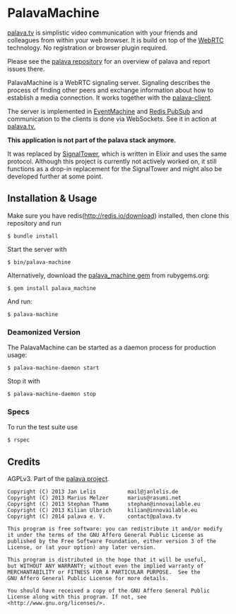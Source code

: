 # PalavaMachine

[palava.tv](https://palava.tv) is simplistic video communication with your friends and colleagues from within your web browser. It is build on top of the [WebRTC](https://webrtc.org/) technology. No registration or browser plugin required.

Please see the [palava repository](https://github.com/palavatv/palava) for an overview of palava and report issues there.

PalavaMachine is a WebRTC signaling server. Signaling describes the process of finding other peers and exchange information about how to establish a media connection. It works together with the [palava-client](https://github.com/palavatv/palava-client).

The server is implemented in [EventMachine](http://rubyeventmachine.com/) and [Redis PubSub](http://redis.io/topics/pubsub) and communication to the clients is done via WebSockets. See it in action at [palava.tv.](https://palava.tv)

**This application is not part of the palava stack anymore.**

It was replaced by [SignalTower](https://github.com/farao/signaltower/), which is written in Elixir and uses the same protocol. Although this project is currently not actively worked on, it still functions as a drop-in replacement for the SignalTower and might also be developed further at some point.

## Installation & Usage

Make sure you have redis(http://redis.io/download) installed, then clone this repository and run

    $ bundle install

Start the server with

    $ bin/palava-machine

Alternatively, download the [palava_machine gem](http://rubygems.org/gems/palava_machine) from rubygems.org:

    $ gem install palava_machine

And run:

    $ palava-machine

### Deamonized Version

The PalavaMachine can be started as a daemon process for production usage:

    $ palava-machine-daemon start

Stop it with

    $ palava-machine-daemon stop

### Specs

To run the test suite use

    $ rspec

## Credits

AGPLv3. Part of the [palava project](https://palava.tv).

    Copyright (C) 2013 Jan Lelis          mail@janlelis.de
    Copyright (C) 2013 Marius Melzer      marius@rasumi.net
    Copyright (C) 2013 Stephan Thamm      stephan@innovailable.eu
    Copyright (C) 2013 Kilian Ulbrich     kilian@innovailable.eu
    Copyright (C) 2014 palava e. V.       contact@palava.tv

    This program is free software: you can redistribute it and/or modify
    it under the terms of the GNU Affero General Public License as
    published by the Free Software Foundation, either version 3 of the
    License, or (at your option) any later version.

    This program is distributed in the hope that it will be useful,
    but WITHOUT ANY WARRANTY; without even the implied warranty of
    MERCHANTABILITY or FITNESS FOR A PARTICULAR PURPOSE.  See the
    GNU Affero General Public License for more details.

    You should have received a copy of the GNU Affero General Public
    License along with this program. If not, see
    <http://www.gnu.org/licenses/>.
